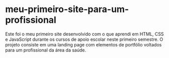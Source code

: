 # meu-primeiro-site-para-um-profissional
Este foi o meu primeiro site desenvolvido com o que aprendi em HTML, CSS e JavaScript durante os cursos de apoio escolar neste primeiro semestre. O projeto consiste em uma landing page com elementos de portfólio voltados para um profissional da área da saúde.
